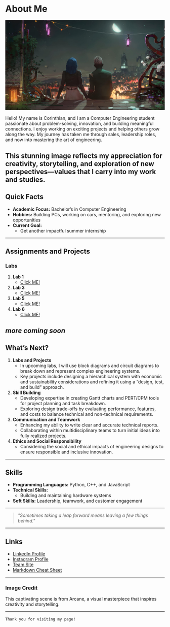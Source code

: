 # About Me

![Arcane Scene](thumb-1920-1384649.jpg)

Hello! My name is Corinthian, and I am a Computer Engineering student passionate about problem-solving, innovation, and building meaningful connections. I enjoy working on exciting projects and helping others grow along the way. My journey has taken me through sales, leadership roles, and now into mastering the art of engineering. 

This stunning image reflects my appreciation for creativity, storytelling, and exploration of new perspectives—values that I carry into my work and studies.
---

## Quick Facts

- **Academic Focus:** Bachelor’s in Computer Engineering
- **Hobbies:** Building PCs, working on cars, mentoring, and exploring new opportunities
- **Current Goal:**
  - Get another impactful summer internship

---

## Assignments and Projects

### Labs
1. **Lab 1**
   - [Click ME!](https://github.com/DivineFinesse/CPE322/tree/c0dbce64d333a9b1cb93b2691922d2c3e8390b47/LABS/LAB%201)
3. **Lab 3**
   - [Click ME!](https://github.com/DivineFinesse/CPE322/tree/c0dbce64d333a9b1cb93b2691922d2c3e8390b47/LABS/LAB%203)
3. **Lab 5**
   - [Click ME!](https://github.com/DivineFinesse/CPE322/tree/c0dbce64d333a9b1cb93b2691922d2c3e8390b47/LABS/LAB%205)
4. **Lab 6**
   - [Click ME!](https://github.com/DivineFinesse/CPE322/tree/c0dbce64d333a9b1cb93b2691922d2c3e8390b47/LABS/LAB%206)

*more coming soon*
---
## What’s Next?
1. **Labs and Projects**
    - In upcoming labs, I will use block diagrams and circuit diagrams to break down and represent complex engineering systems.
    - Key projects include designing a hierarchical system with economic and sustainability considerations and refining it using a “design, test, and build” approach.
2. **Skill Building**
    - Developing expertise in creating Gantt charts and PERT/CPM tools for project planning and task breakdown.
    - Exploring design trade-offs by evaluating performance, features, and costs to balance technical and non-technical requirements.
3. **Communication and Teamwork**
    - Enhancing my ability to write clear and accurate technical reports.
    - Collaborating within multidisciplinary teams to turn initial ideas into fully realized projects.
4. **Ethics and Social Responsibility**
    - Considering the social and ethical impacts of engineering designs to ensure responsible and inclusive innovation.
---

## Skills

- **Programming Languages:** Python, C++, and JavaScript
- **Technical Skills:**
  - Building and maintaining hardware systems
- **Soft Skills:** Leadership, teamwork, and customer engagement

---

> *"Sometimes taking a leap forward means leaving a few things behind."*

---

## Links
- [LinkedIn Profile](https://www.linkedin.com/in/corinthian-bray-5131ab185/)
- [Instagram Profile](https://www.instagram.com/divinefinesse/)
- [Team Site](https://sites.google.com/stevens.edu/teamproject?usp=sharing)
- [Markdown Cheat Sheet](https://www.markdownguide.org/cheat-sheet/)

---

### Image Credit
This captivating scene is from Arcane, a visual masterpiece that inspires creativity and storytelling.

---
`Thank you for visiting my page!`
